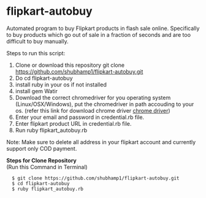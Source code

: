 # flipkart-autobuy
Automated program to buy Flipkart products in flash sale online. Specifically to buy products which go out of sale in a fraction of seconds and are too difficult to buy manually.

Steps to run this script:

1. Clone or download this repository git clone https://github.com/shubhamp1/flipkart-autobuy.git 
2. Do cd flipkart-autobuy
3. install ruby in your os if not installed
4. install gem Watir   
5. Download the correct chromedriver for you operating system (Linux/OSX/Windows), put the chromedriver in path accouding to your os.
   (refer this link for download chrome driver [chrome driver](https://chromedriver.chromium.org/downloads))
6. Enter your email and password in credential.rb file.
7. Enter flipkart product URL in credential.rb file.
8. Run ruby flipkart_autobuy.rb

Note: Make sure to delete all address in your flipkart account and currently support only COD payment.

**Steps for Clone Repository**   
   (Run this Command in Terminal)
  ```
    $ git clone https://github.com/shubhamp1/flipkart-autobuy.git
    $ cd flipkart-autobuy
    $ ruby flipkart_autobuy.rb 
  ```
    
